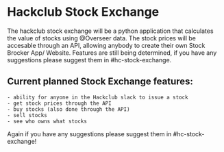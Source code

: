 # Hackclub Stock Exchange
The hackclub stock exchange will be a python application that calculates the value of stocks using @Overseer data. The stock prices will be accesable through an API, allowing anybody to create their own Stock Brocker App/ Website. 
Features are still being determined, if you have any suggestions please suggest them in #hc-stock-exchange. 

## Current planned Stock Exchange features:
    - ability for anyone in the Hackclub slack to issue a stock
    - get stock prices through the API
    - buy stocks (also done through the API)
    - sell stocks
    - see who owns what stocks

Again if you have any suggestions please suggest them in #hc-stock-exchange!